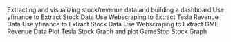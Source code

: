 Extracting and visualizing stock/revenue data and building a dashboard
Use yfinance to Extract Stock Data
Use Webscraping to Extract Tesla Revenue Data
Use yfinance to Extract Stock Data
Use Webscraping to Extract GME Revenue Data
Plot Tesla Stock Graph and plot GameStop Stock Graph
